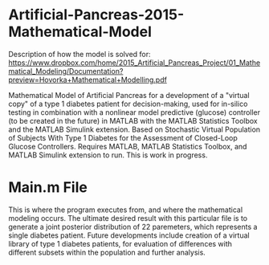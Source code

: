 # Artificial-Pancreas-2015-Mathematical-Model

Description of how the model is solved for: https://www.dropbox.com/home/2015_Artificial_Pancreas_Project/01_Mathematical_Modeling/Documentation?preview=Hovorka+Mathematical+Modelling.pdf

Mathematical Model of Artificial Pancreas for a development of a "virtual copy" of a type 1 diabetes patient for decision-making, used for in-silico testing in combination with a nonlinear model predictive (glucose) controller (to be created in the future) in MATLAB with the MATLAB Statistics Toolbox and the MATLAB Simulink extension. Based on Stochastic Virtual Population of Subjects With Type 1 Diabetes for the Assessment of Closed-Loop Glucose Controllers. Requires MATLAB, MATLAB Statistics Toolbox, and MATLAB Simulink extension to run. This is work in progress. 

# Main.m File
This is where the program executes from, and where the mathematical modeling occurs. The ultimate desired result with this particular file is to generate a joint posterior distribution of 22 paremeters, which represents a single diabetes patient. Future developments include creation of a virtual library of type 1 diabetes patients, for evaluation of differences with different subsets within the population and further analysis.


